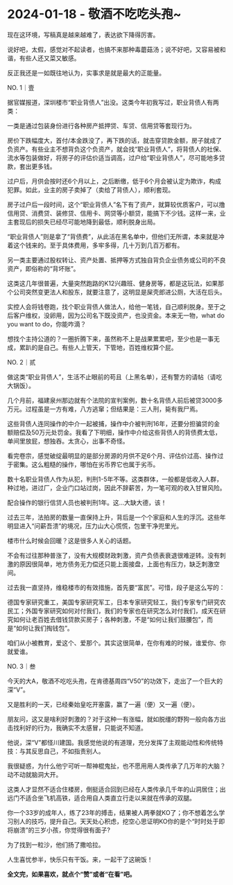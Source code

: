 # 2024-01-18 - 敬酒不吃吃头孢~

现在这环境，写稿真是越来越难了，表达欲下降得厉害。

说好吧，太假，感觉对不起读者，也搞不来那种毒蘑菇汤；说不好吧，又容易被和谐，有些人还又菜又敏感。

反正我还是一如既往地认为，实事求是就是最大的正能量。

NO. 1｜壹

据官媒报道，深圳楼市“职业背债人”出没。这类今年初我写过，职业背债人有两类：

一类是通过包装身份进行各种房产抵押贷、车贷、信用贷等套现行为。

房价下跌幅度大，首付/本金跌没了，再下跌的话，就击穿贷款金额，房子就成了负资产。有些业主不想背负这个负资产，就会找“职业背债人”，将背债人的社保、流水等包装做好，将房子的评估价适当调高，过户给“职业背债人”，尽可能地多贷款，套出更多钱。

过户后，月供会按时还6个月以上，之后断缴，低于6个月会被认定为欺诈，构成犯罪。如此，业主的房子卖掉了（卖给了背债人），顺利套现。

房子过户后一段时间，这个“职业背债人”名下有了资产，就算较优质客户，可以撸信用贷、消费贷、装修贷、信用卡、网贷等小额贷，能搞下不少钱。这样一来，业主套现后的损失已经尽可能地降到最低，顺利脱身出局。

“职业背债人”则是拿了“背债费”，从此活在黑名单中，但他们无所谓，本来就是冲着这个钱来的。至于具体费用，多牢多得，几十万到几百万都有。

另一类主要通过股权转让、资产处置、抵押等方式独自背负企业债务或公司的不良资产，即俗称的“背坏账”。

这类这几年很普遍，大量突然跑路的K12兴趣班、健身房等，都是这玩法，如果那个公司突然变更法人和股东，就要注意了，这明显是屎壳郎进公厕，大活在后头。

实控人会将钱卷跑，找个职业背债人做法人，给他一笔钱，自己顺利脱身。至于之后客户维权，没卵用，因为公司名下既没资产，也没资金。本来无一物，what do you want to do，你能咋滴？

想找个主持公道的？一圈折腾下来，虽然称不上是战果累累吧，至少也是一事无成，累趴的是自己。有些人上管天，下管地，百姓维权算个屁。

NO. 2｜贰

做这类“职业背债人”，生活不止眼前的苟且（上黑名单），还有警方的请帖（请吃大锅饭）。

几个月前，福建泉州那边就有个法院的宣判案例，数十名背债人前后被贷3000多万元。过程虽是一方有难，八方逃窜；但结果是：三人刑，毙有我尸焉。

这些背债人连同操作的中介一起被捕，操作中介被判刑16年，还要分担骗贷的金额赔偿及50万元处罚金。我看了下明细，操作中介给这些背债人的背债费太低，单间里放屁，想独吞。太贪心，出事不奇怪。

看完卷宗，感觉破绽最明显的是部分房源的月供不足6个月、评估价过高、操作过于密集。这么粗糙的操作，哪怕在劣币界它也属于劣币。

数十名职业背债人作为从犯，判刑1-5年不等。这类群体，一般都是低收入人群，种过地，进过厂，企业门口站过岗，因此不辞薪苦，为一笔可观的收入甘冒风险。

配合操作的银行信贷人员也被判刑1年。这...大缺大德，该！

过去三年，法拍房的数量一直保持上升，背后是一个个家庭和人生的浮沉。这些年明显进入“问薪吾溃”的境况，压力山大心慌慌，包里干净兜里光。

楼市什么时候会回暖？这是很多人关心的话题。

不会有过往那种普涨了，没有大规模财政刺激，资产负债表衰退很难逆转。没有刺激的原因很简单，地方债务无力偿还只能上面接盘，上面也有压力，缺乏刺激空间。

过去我一直坚持，维稳楼市的有效措施，首先要“富民”。可惜，段子是这么写的：

德国专家研究重工，美国专家研究军工，日本专家研究轻工，我们专家专门研究农民工；外国专家研究如何对付我们，我们的专家也在研究怎么对付我们，成天在研究如何让老百姓去借钱贷款买房子；各种刺激，不是“如何让我们鼓腰包”，而是“如何让我们掏钱包”。

咱们从小被教育，爱这个、爱那个。其实这很简单，在你有难的时候，谁爱你、你就爱谁。

NO. 3｜叁

今天的大A，敬酒不吃吃头孢，在肯德基周四“V50”的功效下，走出了一个巨大的深“V”。

又是胜利的一天，已经秦始皇吃开塞露，赢了一遍（便）又一遍（便）。

朋友问，这又是啥利好刺激的？对于这种一有涨幅，就如脱缰的野狗一般向各方出击找利好的行为，我确实不太感冒，只能说不知道。

他说，深“V”都怪川建国。我感觉他说的有道理，充分发挥了主观能动性和传统特技：与其反思自己，不如指责别人。

我很疑惑，为什么他宁可听一帮神棍鬼扯，也不愿用用人类传承了几万年的大脑？动不动就脑洞大开。

这类人才显然不适合住楼房，倒挺适合回到已经在人类传承几千年的山洞居住；出远门不适合坐飞机高铁，适合用自人类直立行走以来就在传承的双腿。

你一个33岁的成年人，练了23年的搏击，结果被人两拳就KO了；你不想着怎么学习别人的技巧，提升自己。天天处心积虑，挖空心思证明KO你的是个“时时处于即将崩溃”的三岁小孩，你觉得很有面子?

为了找到一粒沙，他们扬了撒哈拉。

人生喜忧参半，快乐只有干饭。来，一起干了这碗饭！

**全文完，如果喜欢，就点个“赞”或者“在看”吧。**